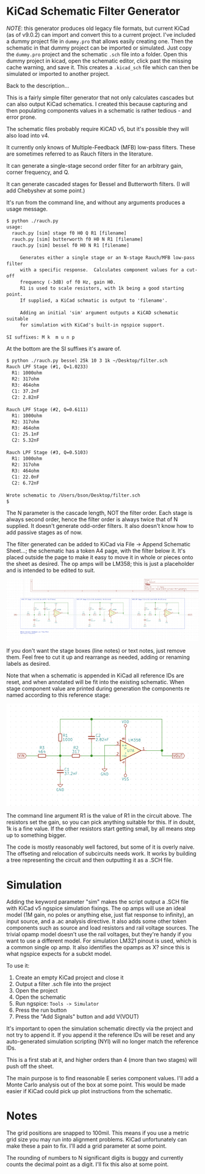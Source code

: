 # KiCad Schematic Filter Generator

*NOTE*: this generator produces old legacy file formats, but current
KiCad (as of v9.0.2) can import and convert this to a current project.
I've included a dummy project file in `dummy.pro` that allows easily
creating one.  Then the schematic in that dummy project can be
imported or simulated.  Just copy the `dummy.pro` project and the
schematic `.sch` file into a folder.  Open this dummy project in
kicad, open the schematic editor, click past the missing cache
warning, and save it.  This creates a `.kicad_sch` file which can then
be simulated or imported to another project.

Back to the description...

This is a fairly simple filter generator that not only calculates
cascades but can also output KiCad schematics.  I created this because
capturing and then populating components values in a schematic is
rather tedious - and error prone.

The schematic files probably require KiCAD v5, but it's possible they
will also load into v4.

It currently only knows of Multiple-Feedback (MFB) low-pass filters.
These are sometimes referred to as Rauch filters in the literature.

It can generate a single-stage second order filter for an arbitrary
gain, corner frequency, and Q.

It can generate cascaded stages for Bessel and Butterworth filters.
(I will add Chebyshev at some point.)

It's run from the command line, and without any arguments produces a
usage message.
```
$ python ./rauch.py
usage:
  rauch.py [sim] stage f0 H0 Q R1 [filename]
  rauch.py [sim] butterworth f0 H0 N R1 [filename]
  rauch.py [sim] bessel f0 H0 N R1 [filename]

     Generates either a single stage or an N-stage Rauch/MFB low-pass filter
     with a specific response.  Calculates component values for a cut-off
     frequency (-3dB) of f0 Hz, gain H0.
     R1 is used to scale resistors, with 1k being a good starting point.
     If supplied, a KiCad schmatic is output to 'filename'.

     Adding an initial 'sim' argument outputs a KiCAD schematic suitable
     for simulation with KiCad's built-in ngspice support.

SI suffixes: M k  m u n p
```

At the bottom are the SI suffixes it's aware of. 

```
$ python ./rauch.py bessel 25k 10 3 1k ~/Desktop/filter.sch
Rauch LPF Stage (#1, Q=1.0233)
  R1: 1000ohm
  R2: 317ohm
  R3: 464ohm
  C1: 37.2nF
  C2: 2.82nF

Rauch LPF Stage (#2, Q=0.6111)
  R1: 1000ohm
  R2: 317ohm
  R3: 464ohm
  C1: 25.1nF
  C2: 5.32nF

Rauch LPF Stage (#3, Q=0.5103)
  R1: 1000ohm
  R2: 317ohm
  R3: 464ohm
  C1: 22.0nF
  C2: 6.72nF

Wrote schematic to /Users/bson/Desktop/filter.sch
$
```

The N parameter is the cascade length, NOT the filter order.  Each
stage is always second order, hence the filter order is always twice
that of N supplied.  It doesn't generate odd-order filters.  It also
doesn't know how to add passive stages as of now.

The filter generated can be added to KiCad via File -> Append
Schematic Sheet...; the schematic has a token A4 page, with the filter
below it.  It's placed outside the page to make it easy to move it in
whole or pieces onto the sheet as desired.  The op amps will be LM358;
this is just a placeholder and is intended to be edited to suit.

![alt text](doc/sample_cascade.png "Sample KiCad Schematic")

If you don't want the stage boxes (line notes) or text notes, just remove them.
Feel free to cut it up and rearrange as needed, adding or renaming
labels as desired.

Note that when a schematic is appended in KiCad all reference IDs are
reset, and when annotated will be fit into the existing schematic.
When stage component value are printed during generation the components
re named according to this reference stage:

![alt text](doc/refstage.png "Reference Schematic for Component Values")

The command line argument R1 is the value of R1 in the circuit above.
The resistors set the gain, so you can pick anything suitable for
this.  If in doubt, 1k is a fine value.  If the other resistors start
getting small, by all means step up to something bigger.

The code is mostly reasonably well factored, but some of it is overly
naive.  The offseting and relocation of subcircuits needs work.  It works
by building a tree representing the circuit and then outputting it as
a .SCH file.

# Simulation

Adding the keyword parameter "sim" makes the script output a .SCH file
with KiCad v5 ngspice simulation fixings.  The op amps will use an ideal
model (1M gain, no poles or anything else, just flat response to infinity),
an input source, and a .ac analysis directive.  It also adds some other
token components such as source and load resistors and rail voltage sources.
The trivial opamp model doesn't use the rail voltages, but they're handy if
you want to use a different model.  For simulation LM321 pinout is used,
which is a common single op amp.  It also identifies the opamps as X? since
this is what ngspice expects for a subckt model.

To use it:
1. Create an empty KiCad project and close it
2. Output a filter .sch file into the project
3. Open the project
4. Open the schematic
5. Run ngspice: ```Tools -> Simulator```
6. Press the run button
7. Press the "Add Signals" button and add V(VOUT)

It's important to open the simulation schematic directly via the
project and not try to append it.  If you append it the reference IDs
will be reset and any auto-generated simulation scripting (NYI) will
no longer match the reference IDs.

This is a first stab at it, and higher orders than 4 (more than two stages)
will push off the sheet.

The main purpose is to find reasonable E series component values.
I'll add a Monte Carlo analysis out of the box at some point.  This would
be made easier if KiCad could pick up plot instructions from the schematic.

# Notes

The grid positions are snapped to 100mil.  This means if you use a
metric grid size you may run into alignment problems.  KiCad
unfortunately can make these a pain to fix.  I'll add a grid
parameter at some point.

The rounding of numbers to N significant digits is buggy and currently
counts the decimal point as a digit.  I'll fix this also at some
point.
